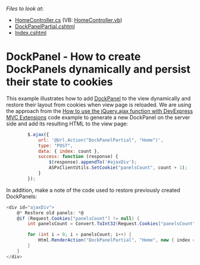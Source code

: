 <!-- default file list -->
*Files to look at*:

* [HomeController.cs](./CS/Controllers/HomeController.cs) (VB: [HomeController.vb](./VB/Controllers/HomeController.vb))
* [DockPanelPartial.cshtml](./CS/Views/Home/DockPanelPartial.cshtml)
* [Index.cshtml](./CS/Views/Home/Index.cshtml)
<!-- default file list end -->
# DockPanel - How to create DockPanels dynamically and persist their state to cookies


<p>This example illustrates how to add <a href="http://documentation.devexpress.com/#AspNet/CustomDocument11439"><u>DockPanel</u></a> to the view dynamically and restore their layout from cookies when view page is reloaded. We are using the approach from the <a href="https://www.devexpress.com/Support/Center/p/E4063">How to use the jQuery.ajax function with DevExpress MVC Extensions</a> code example to generate a new DockPanel on the server side and add its resulting HTML to the view page:</p>

```js
        $.ajax({
            url: '@Url.Action("DockPanelPartial", "Home")',
            type: "POST",
            data: { index: count },
            success: function (response) {
                $(response).appendTo('#ajaxDiv');
                ASPxClientUtils.SetCookie("panelsCount", count + 1);
            }
        });
```

<p> </p><p>In addition, make a note of the code used to restore previously created DockPanels:</p>

```cs
<div id="ajaxDiv">
    @* Restore old panels: *@
    @if (Request.Cookies["panelsCount"] != null) {
        int panelsCount = Convert.ToInt32(Request.Cookies["panelsCount"].Value);

        for (int i = 0; i < panelsCount; i++) {
            Html.RenderAction("DockPanelPartial", "Home", new { index = i });
        }
    }
</div>
```

<p> </p><p></p>

<br/>


